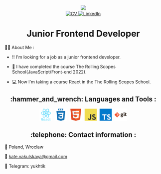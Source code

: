 <div id="header" align="center">
  <img src="https://media.giphy.com/media/vohOR29F78sGk/giphy.gif" width="200"/>
</div>

<div align="center">
  <a href="https://www.notion.so/Katsiaryna-Vakulskaya-51fff4b126da4e7d9481049e0f96c1b0?pvs=4">
    <img src="https://img.shields.io/badge/CV-brightgreen?style=for-the-badge" alt="CV"/>
  </a>
  <a href="https://www.linkedin.com/in/kate-vakulskaya/">
    <img src="https://img.shields.io/badge/LinkedIn-brightgreen?style=for-the-badge&logo=LinkedIn&logoColor=white" alt="LinkedIn"/>
  </a>
</div>

<h1 align="center">Junior Frontend Developer </h1
  
### :woman_technologist: About Me :
  
 - :bangbang: I'm looking for a job as a junior frontend developer.

 - :seedling: I have completed the course The Rolling Scopes School(JavaScript/Front-end 2022).

 - :computer: Now I'm taking a course React in the The Rolling Scopes School.
  
<h2 align="center"> :hammer_and_wrench: Languages and Tools : </h2>
<div align="center">
  <img src="https://github.com/devicons/devicon/blob/master/icons/react/react-original-wordmark.svg" title="React" alt="React" width="40" height="40"/>&nbsp;
  <img src="https://github.com/devicons/devicon/blob/master/icons/css3/css3-plain-wordmark.svg"  title="CSS3" alt="CSS" width="40" height="40"/>&nbsp;
  <img src="https://github.com/devicons/devicon/blob/master/icons/html5/html5-original.svg" title="HTML5" alt="HTML" width="40" height="40"/>&nbsp;
  <img src="https://github.com/devicons/devicon/blob/master/icons/javascript/javascript-original.svg" title="JavaScript" alt="JavaScript" width="40" height="40"/>&nbsp;
  <img src="https://github.com/devicons/devicon/blob/master/icons/typescript/typescript-original.svg" title="TypeScript" alt="TypeScript" width="40" height="40"/>&nbsp;
  <img src="https://github.com/devicons/devicon/blob/master/icons/git/git-original-wordmark.svg" title="Git" **alt="Git" width="40" height="40"/>
</div>

<h2 align="center"> :telephone: Contact information : </h2>

  
:round_pushpin: Poland, Wroclaw

:envelope_with_arrow: kate.vakulskaya@gmail.com 

:iphone: Telegram: yukhtik
